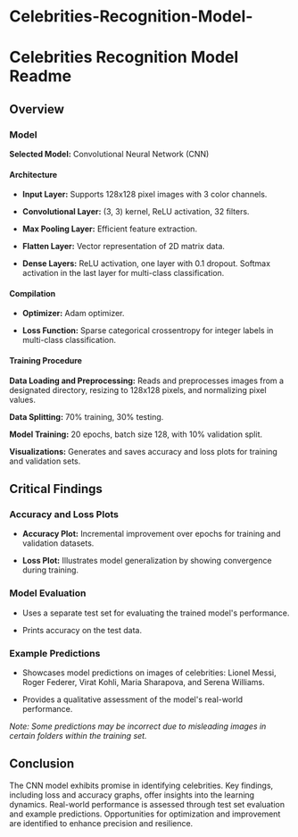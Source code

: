 # Celebrities-Recognition-Model-
# Celebrities Recognition Model Readme

## Overview

### Model

**Selected Model:** Convolutional Neural Network (CNN)

#### Architecture

- **Input Layer:** Supports 128x128 pixel images with 3 color channels.
  
- **Convolutional Layer:** (3, 3) kernel, ReLU activation, 32 filters.

- **Max Pooling Layer:** Efficient feature extraction.

- **Flatten Layer:** Vector representation of 2D matrix data.

- **Dense Layers:** ReLU activation, one layer with 0.1 dropout. Softmax activation in the last layer for multi-class classification.

#### Compilation

- **Optimizer:** Adam optimizer.

- **Loss Function:** Sparse categorical crossentropy for integer labels in multi-class classification.

#### Training Procedure

**Data Loading and Preprocessing:**
Reads and preprocesses images from a designated directory, resizing to 128x128 pixels, and normalizing pixel values.

**Data Splitting:**
70% training, 30% testing.

**Model Training:**
20 epochs, batch size 128, with 10% validation split.

**Visualizations:**
Generates and saves accuracy and loss plots for training and validation sets.

## Critical Findings

### Accuracy and Loss Plots

- **Accuracy Plot:** Incremental improvement over epochs for training and validation datasets.

- **Loss Plot:** Illustrates model generalization by showing convergence during training.

### Model Evaluation

- Uses a separate test set for evaluating the trained model's performance.

- Prints accuracy on the test data.

### Example Predictions

- Showcases model predictions on images of celebrities: Lionel Messi, Roger Federer, Virat Kohli, Maria Sharapova, and Serena Williams.

- Provides a qualitative assessment of the model's real-world performance.

*Note: Some predictions may be incorrect due to misleading images in certain folders within the training set.*

## Conclusion

The CNN model exhibits promise in identifying celebrities. Key findings, including loss and accuracy graphs, offer insights into the learning dynamics. Real-world performance is assessed through test set evaluation and example predictions. Opportunities for optimization and improvement are identified to enhance precision and resilience.
